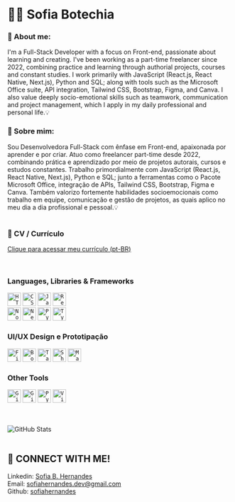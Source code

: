 # 👩‍💻 Sofia Botechia  

### 🌼 About me:  
  I'm a Full-Stack Developer with a focus on Front-end, passionate about learning and creating. I've been working as a part-time freelancer since 2022, combining practice and learning through authorial projects, courses and constant studies. I work primarily with JavaScript (React.js, React Native, Next.js), Python and SQL; along with tools such as the Microsoft Office suite, API integration, Tailwind CSS, Bootstrap, Figma, and Canva. I also value deeply socio-emotional skills such as teamwork, communication and project management, which I apply in my daily professional and personal life.💡

### 🌼 Sobre mim:  
  Sou Desenvolvedora Full-Stack com ênfase em Front-end, apaixonada por aprender e por criar. Atuo como freelancer part-time desde 2022, combinando prática e aprendizado por meio de projetos autorais, cursos e estudos constantes. Trabalho primordialmente com JavaScript (React.js, React Native, Next.js), Python e SQL; junto a ferramentas como o Pacote  Microsoft Office, integração de APIs, Tailwind CSS, Bootstrap, Figma e Canva. Também valorizo fortemente habilidades socioemocionais como trabalho em equipe, comunicação e gestão de projetos, as quais aplico no meu dia a dia profissional e pessoal.💡
<br>
<br>

### 💼 CV / Currículo
[Clique para acessar meu currículo (pt-BR)](https://drive.google.com/file/d/1uf5nn_Df_m1FVEzdwQvSZPRfVwTFIm8U/view?usp=sharing) <br>

<br>

### Languages, Libraries & Frameworks
<div align="left">
	<code><img width="30" src="https://raw.githubusercontent.com/marwin1991/profile-technology-icons/refs/heads/main/icons/html.png" alt="HTML" title="HTML"/></code>
	<code><img width="30" src="https://raw.githubusercontent.com/marwin1991/profile-technology-icons/refs/heads/main/icons/css.png" alt="CSS" title="CSS"/></code>
	<code><img width="30" src="https://raw.githubusercontent.com/marwin1991/profile-technology-icons/refs/heads/main/icons/javascript.png" alt="JavaScript" title="JavaScript"/></code>
	<code><img width="30" src="https://raw.githubusercontent.com/marwin1991/profile-technology-icons/refs/heads/main/icons/react.png" alt="React" title="React"/></code>
  <br>
	<code><img width="30" src="https://raw.githubusercontent.com/marwin1991/profile-technology-icons/refs/heads/main/icons/node_js.png" alt="Node.js" title="Node.js"/></code>
	<code><img width="30" src="https://raw.githubusercontent.com/marwin1991/profile-technology-icons/refs/heads/main/icons/next_js.png" alt="Next.js" title="Next.js"/></code>
	<code><img width="30" src="https://raw.githubusercontent.com/marwin1991/profile-technology-icons/refs/heads/main/icons/python.png" alt="Python" title="Python"/></code>
  <code><img width="30" src="https://raw.githubusercontent.com/marwin1991/profile-technology-icons/refs/heads/main/icons/typescript.png" alt="TypeScript" title="TypeScript"/></code>
</div>

### UI/UX Design e Prototipação
<div align="left">
	<code><img width="30" src="https://raw.githubusercontent.com/marwin1991/profile-technology-icons/refs/heads/main/icons/figma.png" alt="Figma" title="Figma"/></code>
	<code><img width="30" src="https://raw.githubusercontent.com/marwin1991/profile-technology-icons/refs/heads/main/icons/bootstrap.png" alt="Bootstrap" title="Bootstrap"/></code>
	<code><img width="30" src="https://raw.githubusercontent.com/marwin1991/profile-technology-icons/refs/heads/main/icons/tailwind_css.png" alt="Tailwind CSS" title="Tailwind CSS"/></code>
	<code><img width="30" src="https://raw.githubusercontent.com/marwin1991/profile-technology-icons/refs/heads/main/icons/shadcn_ui.png" alt="ShadCn UI" title="ShadCn UI"/></code>
	<code><img width="30" src="https://raw.githubusercontent.com/marwin1991/profile-technology-icons/refs/heads/main/icons/material_ui.png" alt="MaterialUI" title="MaterialUI"/></code>
</div>

### Other Tools
<div align="left">
	<code><img width="30" src="https://raw.githubusercontent.com/marwin1991/profile-technology-icons/refs/heads/main/icons/git.png" alt="Git" title="Git"/></code>
  <code><img width="30" src="https://raw.githubusercontent.com/marwin1991/profile-technology-icons/refs/heads/main/icons/github.png" alt="GitHub" title="GitHub"/></code>
	<code><img width="30" src="https://raw.githubusercontent.com/marwin1991/profile-technology-icons/refs/heads/main/icons/pycharm.png" alt="PyCharm" title="PyCharm"/></code>
	<code><img width="30" src="https://raw.githubusercontent.com/marwin1991/profile-technology-icons/refs/heads/main/icons/visual_studio_code.png" alt="Visual Studio Code" title="Visual Studio Code"/></code>
</div>

<br>
<br>

![GitHub Stats](https://github-readme-stats.vercel.app/api?username=sofiahernandes&theme=graywhite&show_icons=true)
<br>
<br>

## 📩 CONNECT WITH ME!
Linkedin: [Sofia B. Hernandes](https://www.linkedin.com/in/sofiahernandes)    
Email: [sofiahernandes.dev@gmail.com](mailto:sofiahernandes.dev@gmail.com)  
Github: [sofiahernandes](https://github.com/sofiahernandes)  
